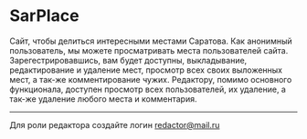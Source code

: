 # SarPlace
Сайт, чтобы делиться интересными местами Саратова. Как анонимный пользователь, мы можете просматривать места пользователей сайта. Зарегестрировавшись, вам будет доступны, выкладывание, редактирование и удаление мест, просмотр всех своих выложенных мест, а так-же комментирование чужих. Редактору, помимо основного функционала, доступен просмотр всех пользователей, их удаление, а так-же удаление любого места и комментария.
___
Для роли редактора создайте логин redactor@mail.ru
